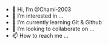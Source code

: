 - 👋 Hi, I’m @Chami-2003
- 👀 I’m interested in ...
- 🌱 I’m currently learning Git & Github
- 💞️ I’m looking to collaborate on ...
- 📫 How to reach me ...

<!---
Chami-2003/Chami-2003 is a ✨ special ✨ repository because its `README.md` (this file) appears on your GitHub profile.
You can click the Preview link to take a look at your changes.
--->
